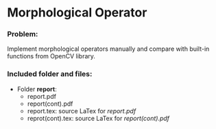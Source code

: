 # Morphological Operator
### Problem: 
Implement morphological operators manually and compare with built-in functions from OpenCV library.

### Included folder and files:
  - Folder **report**:
      * report.pdf
      * report(cont).pdf
      * report.tex: source LaTex for _report.pdf_
      * reprot(cont).tex: source LaTex for _report(cont).pdf_

